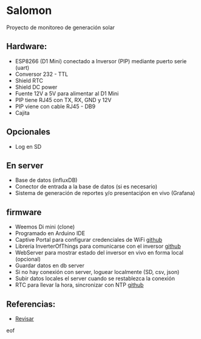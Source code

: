 # Salomon
Proyecto de monitoreo de generación solar

## Hardware:
* ESP8266 (D1 Mini) conectado a Inversor (PIP) mediante puerto serie (uart)
* Conversor 232 - TTL
* Shield RTC
* Shield DC power
* Fuente 12V a 5V para alimentar al D1 Mini
* PIP tiene RJ45 con TX, RX, GND y 12V
* PIP viene con cable RJ45 - DB9
* Cajita

## Opcionales
* Log en SD

## En server
* Base de datos (influxDB)
* Conector de entrada a la base de datos (si es necesario)
* Sistema de generación de reportes y/o presentaciṕon en vivo (Grafana)

## firmware
* Weemos Di mini (clone)
* Programado en Arduino IDE
* Captive Portal para configurar credenciales de WiFi [github](https://github.com/projetsdiy/ESP8266-Webserver-Tutorials/search?q=wifi-connect-esp8266)
* Librería InverterOfThings para comunicarse con el inversor [github](https://github.com/scottwday/InverterOfThings)
* WebServer para mostrar estado del inversor en vivo en forma local (opcional)
* Guardar datos en db server
* Si no hay conexión con server, loguear localmente (SD, csv, json)
* Subir datos locales el server cuando se restablezca la conexión
* RTC para llevar la hora, sincronizar con NTP [github](https://github.com/radames/NTP_RTC_Sync)


## Referencias:
* [Revisar](https://github.com/tzapu/WiFiManager)

eof